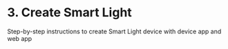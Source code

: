 # 3. Create Smart Light

Step-by-step instructions to create Smart Light device with device app and web app

